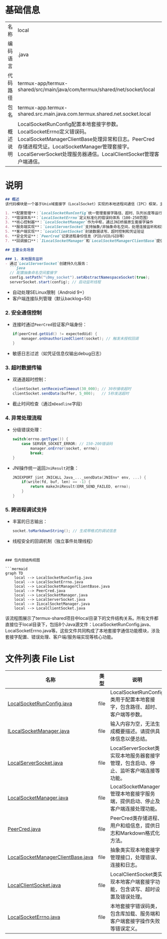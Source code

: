 # 基础信息

|      |      |
|------|------|
| 名称 | local |
| 编码语言 | .java |
| 代码路径 | termux-app/termux-shared/src/main/java/com/termux/shared/net/socket/local |
| 包名 | termux-app.termux-shared.src.main.java.com.termux.shared.net.socket.local |
| 概述说明 | LocalSocketRunConfig配置本地套接字参数。LocalSocketErrno定义错误码。LocalSocketManagerClientBase处理异常和日志。PeerCred存储进程凭证。LocalSocketManager管理套接字。LocalServerSocket处理服务器通信。LocalClientSocket管理客户端通信。 |

# 说明

```markdown
## 概述
该代码模块是一个基于Unix域套接字（LocalSocket）实现的本地进程间通信（IPC）框架，主要服务于Android平台（特别是Termux应用）。模块采用Java/JNI混合编程，通过分层设计提供完整的套接字生命周期管理，包含以下核心组件：

1. **配置管理**：`LocalSocketRunConfig`统一管理套接字路径、超时、队列长度等运行参数
2. **错误体系**：`LocalSocketErrno`定义标准化的错误码体系（100-250范围）
3. **核心控制器**：`LocalSocketManager`作为中枢，通过JNI桥接原生套接字操作
4. **服务端实现**：`LocalServerSocket`支持抽象/非抽象命名空间，处理连接监听和权限控制
5. **客户端实现**：`LocalClientSocket`封装数据读写、超时控制和凭证验证
6. **安全凭证**：`PeerCred`记录进程身份信息（PID/UID/GID等）
7. **回调接口**：`ILocalSocketManager`和`LocalSocketManagerClientBase`提供事件处理模板

## 主要业务场景

### 1. 本地服务监听
- 通过`LocalServerSocket`创建持久化服务：
  ```java
  // 配置抽象命名空间套接字
  config.setPath("\0my_socket").setAbstractNamespaceSocket(true);
  serverSocket.start(config); // 启动监听线程
  ```
- 自动处理SELinux限制（Android 9+）
- 客户端连接队列管理（默认backlog=50）

### 2. 安全通信控制
- 连接时通过`PeerCred`验证客户端身份：
  ```java
  if(peerCred.getUid() != expectedUid) {
      manager.onUnauthorizedClient(socket); // 触发未授权回调
  }
  ```
- 敏感日志过滤（如凭证信息仅输出debug日志）

### 3. 超时数据传输
- 双通道超时控制：
  ```java
  clientSocket.setReceiveTimeout(30_000); // 30秒接收超时
  clientSocket.sendData(buffer, 5_000);   // 5秒发送超时
  ```
- 截止时间检查（通过`mDeadline`字段）

### 4. 异常处理流程
- 分级错误处理：
  ```java
  switch(errno.getType()) {
      case SERVER_SOCKET_ERROR: // 150-200错误码
          manager.onError(socket, errno); 
          break;
  }
  ```
- JNI操作统一返回`JniResult`对象：
  ```c
  JNIEXPORT jint JNICALL Java_..._sendData(JNIEnv* env, ...) {
      if(write(fd, buf, len) == -1) {
          return makeJniResult(ERR_SEND_FAILED, errno);
      }
  }
  ```

### 5. 跨进程调试支持
- 丰富的日志输出：
  ```java
  socket.toMarkdownString(); // 生成带格式的调试信息
  ```
- 线程安全的回调机制（独立事件处理线程）
```


### 包内部结构视图

```mermaid
graph TD
    local --> LocalSocketRunConfig.java
    local --> LocalSocketErrno.java
    local --> LocalSocketManagerClientBase.java
    local --> PeerCred.java
    local --> LocalSocketManager.java
    local --> LocalServerSocket.java
    local --> ILocalSocketManager.java
    local --> LocalClientSocket.java
```

该流程图展示了termux-shared项目中local目录下的文件结构关系。所有文件都直接位于local目录下，包括8个Java源文件：LocalSocketRunConfig.java、LocalSocketErrno.java等。这些文件共同构成了本地套接字通信功能模块，涉及套接字配置、错误处理、客户端/服务端实现等核心功能。

# 文件列表 File List

| 名称   | 类型  | 说明 |
|-------|------|-------------|
| [LocalSocketRunConfig.java](LocalSocketRunConfig.md) | file | LocalSocketRunConfig类用于配置本地套接字，包含路径、超时、客户端等参数。 |
| [ILocalSocketManager.java](ILocalSocketManager.md) | file | 输入内容为空，无法生成概要描述。请提供具体信息以便总结。 |
| [LocalServerSocket.java](LocalServerSocket.md) | file | LocalServerSocket类实现本地服务器套接字管理，包含启动、停止、监听客户端连接等功能。 |
| [LocalSocketManager.java](LocalSocketManager.md) | file | LocalSocketManager管理本地套接字服务端，提供启动、停止及客户端连接处理功能。 |
| [PeerCred.java](PeerCred.md) | file | PeerCred类存储进程、用户和组信息，提供日志和Markdown格式化方法。 |
| [LocalSocketManagerClientBase.java](LocalSocketManagerClientBase.md) | file | 抽象类实现本地套接字管理接口，处理错误、连接和日志。 |
| [LocalClientSocket.java](LocalClientSocket.md) | file | LocalClientSocket类实现本地客户端套接字功能，包含读写、超时设置及错误处理。 |
| [LocalSocketErrno.java](LocalSocketErrno.md) | file | 本地套接字错误码类，包含库加载、服务端和客户端套接字操作失败等错误定义。 |


